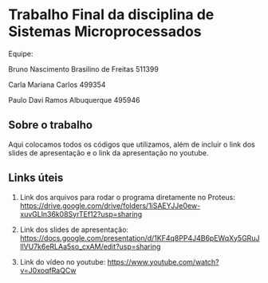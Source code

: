 # Trabalho Final da disciplina de Sistemas Microprocessados

Equipe: 

Bruno Nascimento Brasilino de Freitas   511399 	 

Carla Mariana Carlos                    499354

Paulo Davi Ramos Albuquerque            495946

## Sobre o trabalho
Aqui colocamos todos os códigos que utilizamos, além de incluir o link dos slides de apresentação e o link da apresentação no youtube.

## Links úteis
1. Link dos arquivos para rodar o programa diretamente no Proteus: https://drive.google.com/drive/folders/1iSAEYJJe0ew-xuvGLln36k08SyrTEf12?usp=sharing

2. Link dos slides de apresentação: https://docs.google.com/presentation/d/1KF4q8PP4J4B6pEWqXy5GRuJllVU7k6eRLAa5so_cxAM/edit?usp=sharing

3. Link do vídeo no youtube: https://www.youtube.com/watch?v=J0xoqfRaQCw